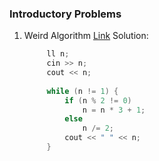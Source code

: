 ### Introductory Problems
1. Weird Algorithm
   [Link](https://cses.fi/problemset/task/1068)
   Solution:
   ```cpp
   		ll n;
  		cin >> n;
  		cout << n;
 
  		while (n != 1) {
  			if (n % 2 != 0)
  				n = n * 3 + 1;
  			else
  				n /= 2;
  			cout << " " << n;
  		}
   ```
